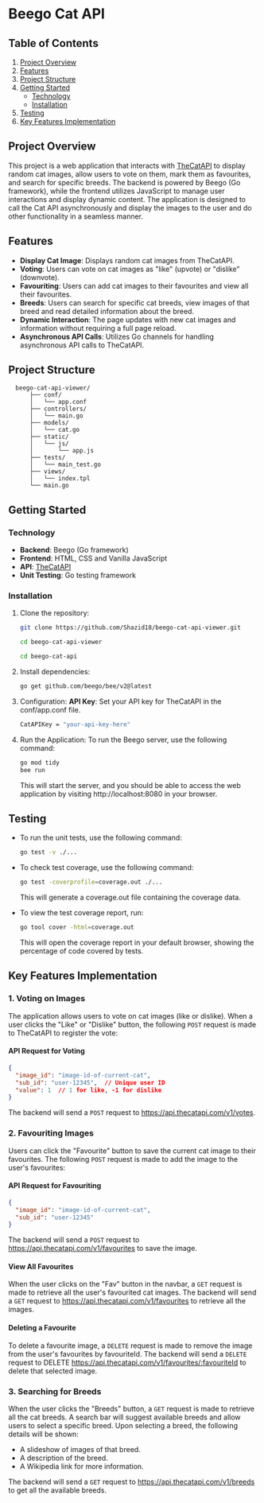 # Beego Cat API

 ## Table of Contents
  
  1. [Project Overview](#project-overview)
  2. [Features](#features)
  3. [Project Structure](#project-structure)
  4. [Getting Started](#getting-started)
     - [Technology](#technology)
     - [Installation](#installation)
  5. [Testing](#testing)
  6. [Key Features Implementation](#key-features-implementation)

## Project Overview

This project is a web application that interacts with [TheCatAPI](https://thecatapi.com) to display random cat images, allow users to vote on them, mark them as favourites, and search for specific breeds. The backend is powered by Beego (Go framework), while the frontend utilizes JavaScript to manage user interactions and display dynamic content. The application is designed to call the Cat API asynchronously and display the images to the user and do other functionality in a seamless manner.

## Features

- **Display Cat Image**: Displays random cat images from TheCatAPI.
- **Voting**: Users can vote on cat images as "like" (upvote) or "dislike" (downvote).
- **Favouriting**: Users can add cat images to their favourites and view all their favourites.
- **Breeds**: Users can search for specific cat breeds, view images of that breed and read detailed information about the breed.
- **Dynamic Interaction**: The page updates with new cat images and information without requiring a full page reload.
- **Asynchronous API Calls**: Utilizes Go channels for handling asynchronous API calls to TheCatAPI.
  


## Project Structure
  
  ```plaintext
    beego-cat-api-viewer/
        ├── conf/
        │   └── app.conf          
        ├── controllers/
        │   └── main.go           
        ├── models/
        │   └── cat.go           
        ├── static/               
        │   └── js/
        │       └── app.js        
        ├── tests/
        │   └── main_test.go      
        ├── views/
        │   └── index.tpl         
        └── main.go               
  ```




## Getting Started


### Technology
- **Backend**: Beego (Go framework)
- **Frontend**: HTML, CSS and Vanilla JavaScript
- **API**: [TheCatAPI](https://thecatapi.com)
- **Unit Testing**: Go testing framework


### Installation
  
  1. Clone the repository:
     ```bash
     git clone https://github.com/Shazid18/beego-cat-api-viewer.git
     ```
     ```bash
     cd beego-cat-api-viewer
     ```
     ```bash
     cd beego-cat-api
     ```
  
  2. Install dependencies:
     ```bash
     go get github.com/beego/bee/v2@latest
     ```
     
  3. Configuration:
    **API Key**: Set your API key for TheCatAPI in the conf/app.conf file.
     ```bash
     CatAPIKey = "your-api-key-here"
     ```
  4. Run the Application:
    To run the Beego server, use the following command:
     ```bash
     go mod tidy
     bee run
     ```
     This will start the server, and you should be able to access the web application by visiting http://localhost:8080 in your browser.
     

## Testing
- To run the unit tests, use the following command:
   ```bash
   go test -v ./...
   ```
   
- To check test coverage, use the following command:

   ```bash
   go test -coverprofile=coverage.out ./...
   ```
   This will generate a coverage.out file containing the coverage data.
   
- To view the test coverage report, run:

   ```bash
   go tool cover -html=coverage.out
   ```
   This will open the coverage report in your default browser, showing the percentage of code covered by tests.
   
   
## Key Features Implementation

### 1. Voting on Images
The application allows users to vote on cat images (like or dislike). When a user clicks the "Like" or "Dislike" button, the following `POST` request is made to TheCatAPI to register the vote:

#### API Request for Voting
```json
{
  "image_id": "image-id-of-current-cat",
  "sub_id": "user-12345",  // Unique user ID
  "value": 1  // 1 for like, -1 for dislike
}
```
The backend will send a `POST` request to https://api.thecatapi.com/v1/votes.

### 2. Favouriting Images
Users can click the "Favourite" button to save the current cat image to their favourites. The following `POST` request is made to add the image to the user's favourites:

#### API Request for Favouriting
```json
{
  "image_id": "image-id-of-current-cat",
  "sub_id": "user-12345"
}
```
The backend will send a `POST` request to https://api.thecatapi.com/v1/favourites to save the image.

#### View All Favourites
When the user clicks on the "Fav" button in the navbar, a `GET` request is made to retrieve all the user's favourited cat images.
The backend will send a `GET` request to https://api.thecatapi.com/v1/favourites to retrieve all the images.

#### Deleting a Favourite
To delete a favourite image, a `DELETE` request is made to remove the image from the user's favourites by favouriteId.
The backend will send a `DELETE` request to DELETE https://api.thecatapi.com/v1/favourites/:favouriteId to delete that selected image.


### 3. Searching for Breeds
When the user clicks the "Breeds" button, a `GET` request is made to retrieve all the cat breeds. A search bar will suggest available breeds and allow users to select a specific breed. Upon selecting a breed, the following details will be shown:
- A slideshow of images of that breed.
- A description of the breed.
- A Wikipedia link for more information.

The backend will send a `GET` request to https://api.thecatapi.com/v1/breeds to get all the available breeds.